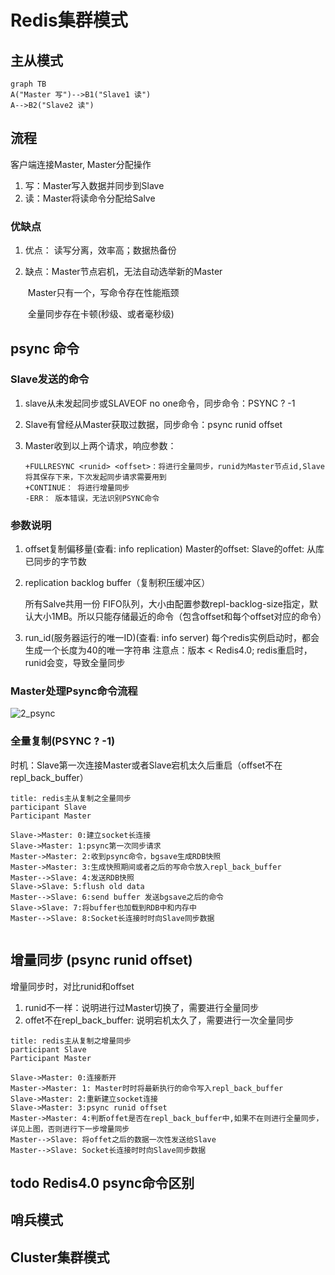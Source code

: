 # Redis集群模式

## 主从模式

```mermaid
graph TB
A("Master 写")-->B1("Slave1 读")
A-->B2("Slave2 读")
```

## 流程

客户端连接Master, Master分配操作

1. 写：Master写入数据并同步到Slave
2. 读：Master将读命令分配给Salve

### 优缺点

1. 优点： 读写分离，效率高；数据热备份

2. 缺点：Master节点宕机，无法自动选举新的Master

   ​           Master只有一个，写命令存在性能瓶颈

   ​           全量同步存在卡顿(秒级、或者毫秒级)

## psync 命令 

### Slave发送的命令

1. slave从未发起同步或SLAVEOF no one命令，同步命令：PSYNC ? -1

2. Slave有曾经从Master获取过数据，同步命令：psync runid offset

3. Master收到以上两个请求，响应参数：

   ```shell
   +FULLRESYNC <runid> <offset>：将进行全量同步，runid为Master节点id,Slave将其保存下来，下次发起同步请求需要用到
   +CONTINUE： 将进行增量同步
   -ERR： 版本错误，无法识别PSYNC命令
   ```

### 参数说明

1. offset复制偏移量(查看: info replication)
   Master的offset: 
   Slave的offet:  从库已同步的字节数

2. replication backlog buffer（复制积压缓冲区）

   所有Salve共用一份
   FIFO队列，大小由配置参数repl-backlog-size指定，默认大小1MB。所以只能存储最近的命令（包含offset和每个offset对应的命令）

3.  run_id(服务器运行的唯一ID)(查看: info server)
   每个redis实例启动时，都会生成一个长度为40的唯一字符串
   注意点：版本 < Redis4.0; redis重启时，runid会变，导致全量同步

### Master处理Psync命令流程

![2_psync](D:\project\huan415\http\JavaYang\nosql\redis\images\2_psync.jpg)

### 全量复制(PSYNC ? -1)

时机：Slave第一次连接Master或者Slave宕机太久后重启（offset不在repl_back_buffer）

```sequence
title: redis主从复制之全量同步
participant Slave
Participant Master

Slave->Master: 0:建立socket长连接
Slave->Master: 1:psync第一次同步请求
Master->Master: 2:收到psync命令，bgsave生成RDB快照
Master->Master: 3:生成快照期间或者之后的写命令放入repl_back_buffer
Master-->Slave: 4:发送RDB快照
Slave->Slave: 5:flush old data
Master-->Slave: 6:send buffer 发送bgsave之后的命令
Slave->Slave: 7:将buffer也加载到RDB中和内存中
Master-->Slave: 8:Socket长连接时时向Slave同步数据


```



## 增量同步 (psync runid offset)

增量同步时，对比runid和offset

1. runid不一样：说明进行过Master切换了，需要进行全量同步
2. offet不在repl_back_buffer: 说明宕机太久了，需要进行一次全量同步

```sequence
title: redis主从复制之增量同步
participant Slave
Participant Master

Slave->Master: 0:连接断开
Master->Master: 1: Master时时将最新执行的命令写入repl_back_buffer
Slave->Master: 2:重新建立socket连接
Slave->Master: 3:psync runid offset
Master->Master: 4:判断offet是否在repl_back_buffer中,如果不在则进行全量同步，详见上图，否则进行下一步增量同步
Master-->Slave: 将offet之后的数据一次性发送给Slave
Master-->Slave: Socket长连接时时向Slave同步数据
```



## todo Redis4.0 psync命令区别



## 哨兵模式

## Cluster集群模式

